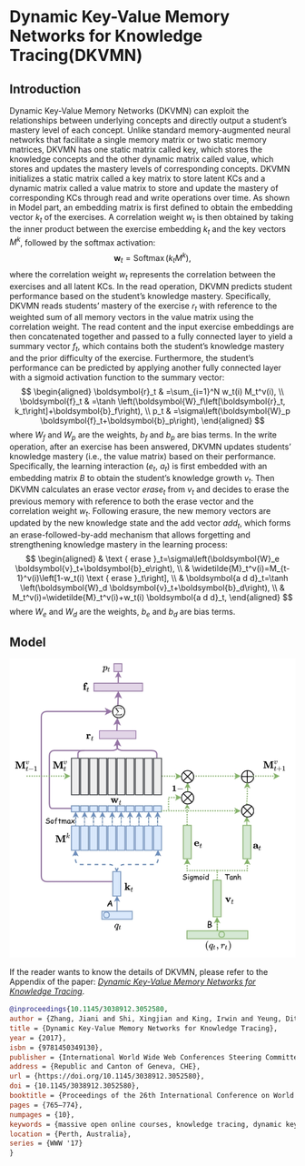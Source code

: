 # Dynamic Key-Value Memory Networks for Knowledge Tracing(DKVMN)

## Introduction
Dynamic Key-Value Memory Networks (DKVMN) can exploit the relationships between underlying concepts and directly output a student’s mastery level of each concept. Unlike standard memory-augmented neural networks that facilitate a single memory matrix or two static memory matrices, DKVMN has one static matrix called key, which stores the knowledge concepts and the other dynamic matrix called value, which stores and updates the mastery levels of corresponding concepts. DKVMN initializes a static matrix called a key matrix to store latent KCs and a dynamic matrix called a value matrix to store and update the mastery of corresponding KCs through read and write operations over time. As shown in Model part, an embedding matrix is first defined to obtain the embedding vector $k_t$ of the exercises. A correlation weight $w_t$ is then obtained by taking the inner product between the exercise embedding $k_t$ and the key vectors $M^k$, followed by the softmax activation:
$$
\boldsymbol{w}_t=\operatorname{Softmax}\left(k_t M^k\right),
$$
where the correlation weight $w_t$ represents the correlation between the exercises and all latent KCs. In the read operation, DKVMN predicts student performance based on the student’s knowledge mastery. Specifically, DKVMN reads students’ mastery of the exercise $r_t$ with reference to the weighted sum of all memory vectors in the value matrix using the correlation weight. The read content and the input exercise embeddings are then concatenated together and passed to a fully connected layer to yield a summary vector $f_t$, which contains both the student’s knowledge mastery and the prior difficulty of the exercise. Furthermore, the student’s performance can be predicted by applying another fully connected layer with a sigmoid activation function to the summary vector:
$$
\begin{aligned}
\boldsymbol{r}_t & =\sum_{i=1}^N w_t(i) M_t^v(i), \\
\boldsymbol{f}_t & =\tanh \left(\boldsymbol{W}_f\left[\boldsymbol{r}_t, k_t\right]+\boldsymbol{b}_f\right), \\
p_t & =\sigma\left(\boldsymbol{W}_p \boldsymbol{f}_t+\boldsymbol{b}_p\right),
\end{aligned}
$$
where $W_f$ and $W_p$ are the weights, $b_f$ and $b_p$ are bias terms. In the write operation, after an exercise has been answered, DKVMN updates students’ knowledge mastery (i.e., the value matrix) based on their performance. Specifically, the learning interaction ($e_t$, $a_t$) is first embedded with an embedding matrix $B$ to obtain the student’s knowledge growth $v_t$. Then DKVMN calculates an erase vector $erase_t$ from $v_t$ and decides to erase the previous memory with reference to both the erase vector and the correlation weight $w_t$. Following erasure, the new memory vectors are updated by the new knowledge state and the add vector $add_t$, which forms an erase-followed-by-add mechanism that allows forgetting and strengthening knowledge mastery in the learning process:
$$
\begin{aligned}
& \text { erase }_t=\sigma\left(\boldsymbol{W}_e \boldsymbol{v}_t+\boldsymbol{b}_e\right), \\
& \widetilde{M}_t^v(i)=M_{t-1}^v(i)\left[1-w_t(i) \text { erase }_t\right], \\
& \boldsymbol{a d d}_t=\tanh \left(\boldsymbol{W}_d \boldsymbol{v}_t+\boldsymbol{b}_d\right), \\
& M_t^v(i)=\widetilde{M}_t^v(i)+w_t(i) \boldsymbol{a d d}_t,
\end{aligned}
$$
where $W_e$ and $W_d$ are the weights, $b_e$ and $b_d$ are bias terms.




## Model

![model](_static/DKVMN.png)


If the reader wants to know the details of DKVMN, please refer to the Appendix of the paper: *[Dynamic Key-Value Memory Networks for Knowledge Tracing](https://arxiv.org/pdf/1611.08108v1.pdf)*.

```bibtex
@inproceedings{10.1145/3038912.3052580,
author = {Zhang, Jiani and Shi, Xingjian and King, Irwin and Yeung, Dit-Yan},
title = {Dynamic Key-Value Memory Networks for Knowledge Tracing},
year = {2017},
isbn = {9781450349130},
publisher = {International World Wide Web Conferences Steering Committee},
address = {Republic and Canton of Geneva, CHE},
url = {https://doi.org/10.1145/3038912.3052580},
doi = {10.1145/3038912.3052580},
booktitle = {Proceedings of the 26th International Conference on World Wide Web},
pages = {765–774},
numpages = {10},
keywords = {massive open online courses, knowledge tracing, dynamic key-value memory networks, deep learning},
location = {Perth, Australia},
series = {WWW '17}
}
```


